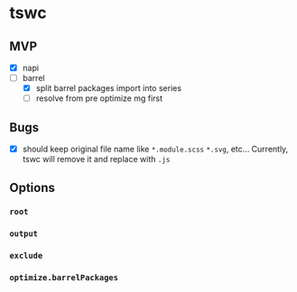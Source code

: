 # tswc

## MVP

- [x] napi
- [ ] barrel
  - [x] split barrel packages import into series
  - [ ] resolve from pre optimize mg first

## Bugs

- [x] should keep original file name like `*.module.scss` `*.svg`, etc... Currently, tswc will remove it and replace with `.js`

## Options

### `root`

### `output`

### `exclude`

### `optimize.barrelPackages`
